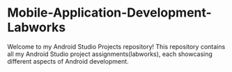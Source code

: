 # Mobile-Application-Development-Labworks
Welcome to my Android Studio Projects repository! This repository contains all my Android Studio project assignments(labworks), each showcasing different aspects of Android development.
